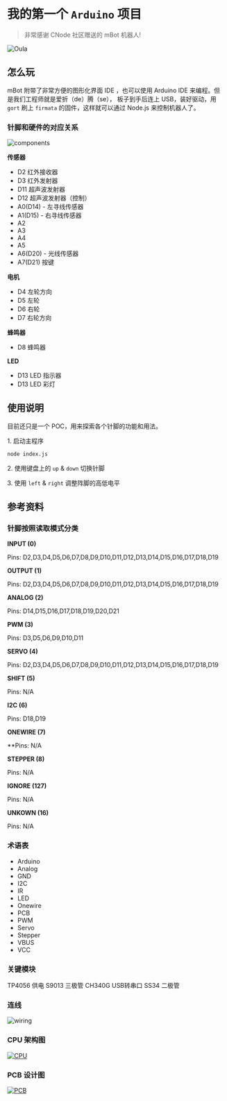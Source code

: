 # 我的第一个 `Arduino` 项目

> 非常感谢 CNode 社区赠送的 mBot 机器人!

![Oula](reference/oula.png)

## 怎么玩

mBot 附带了非常方便的图形化界面 IDE ，也可以使用 Arduino IDE 来编程。但是我们工程师就是爱折（de）腾（se），
板子到手后连上 USB，装好驱动，用 `gort` 刷上 `firmata` 的固件，这样就可以通过 Node.js 来控制机器人了。

### 针脚和硬件的对应关系

![components](reference/mcore_components.jpg)

**传感器**

- D2 红外接收器
- D3 红外发射器
- D11 超声波发射器
- D12 超声波发射器（控制）
- A0(D14) - 左寻线传感器
- A1(D15) - 右寻线传感器
- A2
- A3
- A4
- A5
- A6(D20) - 光线传感器
- A7(D21) 按键

**电机**

- D4 左轮方向
- D5 左轮
- D6 右轮
- D7 右轮方向

**蜂鸣器**

- D8 蜂鸣器

**LED**

- D13 LED 指示器
- D13 LED 彩灯

## 使用说明

目前还只是一个 POC，用来探索各个针脚的功能和用法。

1\. 启动主程序

```sh
node index.js
```

2\. 使用键盘上的 `up` & `down` 切换针脚

3\. 使用 `left` & `right` 调整阵脚的高低电平 


## 参考资料

### 针脚按照读取模式分类

**INPUT (0)**

Pins: D2,D3,D4,D5,D6,D7,D8,D9,D10,D11,D12,D13,D14,D15,D16,D17,D18,D19

**OUTPUT (1)**

Pins: D2,D3,D4,D5,D6,D7,D8,D9,D10,D11,D12,D13,D14,D15,D16,D17,D18,D19

**ANALOG (2)**

Pins: D14,D15,D16,D17,D18,D19,D20,D21

**PWM (3)**

Pins: D3,D5,D6,D9,D10,D11

**SERVO (4)**

Pins: D2,D3,D4,D5,D6,D7,D8,D9,D10,D11,D12,D13,D14,D15,D16,D17,D18,D19

**SHIFT (5)**

Pins: N/A

**I2C (6)**

Pins: D18,D19

**ONEWIRE (7)**

**Pins: N/A

**STEPPER (8)**

Pins: N/A

**IGNORE (127)**

Pins: N/A

**UNKOWN (16)**

Pins: N/A

### 术语表

- Arduino
- Analog
- GND
- I2C
- IR
- LED
- Onewire
- PCB
- PWM
- Servo
- Stepper
- VBUS
- VCC

### 关键模块

TP4056 供电
S9013 三极管
CH340G USB转串口
SS34 二极管

### 连线

![wiring](reference/mcore_wiring.jpg)

### CPU 架构图

[![CPU](reference/atmel_block.png)](reference/atmel_datasheet.pdf)

### PCB 设计图

[![PCB](reference/mcore_pcb_preview.png)](reference/mCore.pdf)

